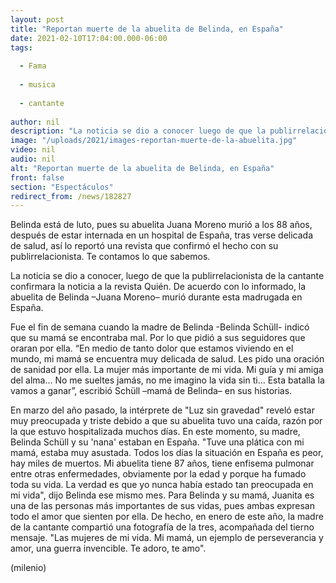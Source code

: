 ```yaml
---
layout: post
title: "Reportan muerte de la abuelita de Belinda, en España"
date: 2021-02-10T17:04:00.000-06:00
tags:
  
  - Fama
  
  - musica
  
  - cantante
  
author: nil
description: "La noticia se dio a conocer luego de que la publirrelacionista de la cantante confirmara la noticia a la revista Quién. La abuelita de Belinda, Juana Moreno, estaba delicada de salud. "
image: "/uploads/2021/images-reportan-muerte-de-la-abuelita.jpg"
video: nil
audio: nil
alt: "Reportan muerte de la abuelita de Belinda, en España"
front: false
section: "Espectáculos"
redirect_from: /news/182827
---
```


Belinda está de luto, pues su abuelita Juana Moreno murió a los 88 años, después de estar internada en un hospital de España, tras verse delicada de salud, así lo reportó una revista que confirmó el hecho con su publirrelacionista. Te contamos lo que sabemos.

La noticia se dio a conocer, luego de que la publirrelacionista de la cantante confirmara la noticia a la revista Quién. De acuerdo con lo informado, la abuelita de Belinda –Juana Moreno– murió durante esta madrugada en España. 

Fue el fin de semana cuando la madre de Belinda -Belinda Schüll- indicó que su mamá se encontraba mal. Por lo que pidió a sus seguidores que oraran por ella. 
“En medio de tanto dolor que estamos viviendo en el mundo, mi mamá se encuentra muy delicada de salud. Les pido una oración de sanidad por ella. La mujer más importante de mi vida. Mi guía y mi amiga del alma… No me sueltes jamás, no me imagino la vida sin ti... Esta batalla la vamos a ganar”, escribió Schüll –mamá de Belinda– en sus historias. 

En marzo del año pasado, la intérprete de "Luz sin gravedad" reveló estar muy preocupada y triste debido a que su abuelita tuvo una caída, razón por la que estuvo hospitalizada muchos días. En este momento, su madre, Belinda Schüll y su 'nana' estaban en España. 
 "Tuve una plática con mi mamá, estaba muy asustada. Todos los días la situación en España es peor, hay miles de muertos. Mi abuelita tiene 87 años, tiene enfisema pulmonar entre otras enfermedades, obviamente por la edad y porque ha fumado toda su vida. La verdad es que yo nunca había estado tan preocupada en mi vida", dijo Belinda ese mismo mes. 
 Para Belinda y su mamá, Juanita es una de las personas más importantes de sus vidas, pues ambas expresan todo el amor que sienten por ella. De hecho, en enero de este año, la madre de la cantante compartió una fotografía de la tres, acompañada del tierno mensaje.
"Las mujeres de mi vida. Mi mamá, un ejemplo de perseverancia y amor, una guerra invencible. Te adoro, te amo".  

(milenio)